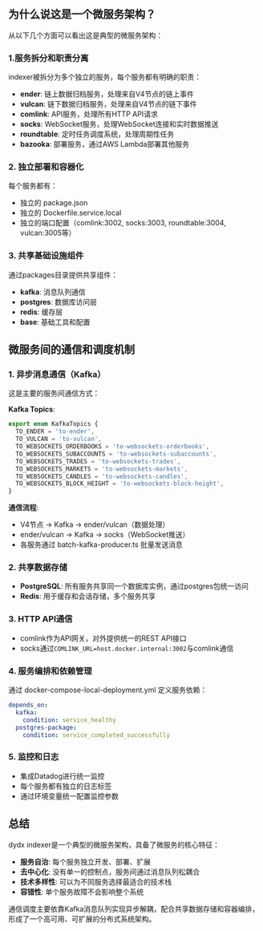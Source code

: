 ## 为什么说这是一个微服务架构？

从以下几个方面可以看出这是典型的微服务架构：

### 1.服务拆分和职责分离
indexer被拆分为多个独立的服务，每个服务都有明确的职责：
- **ender**: 链上数据归档服务，处理来自V4节点的链上事件
- **vulcan**: 链下数据归档服务，处理来自V4节点的链下事件  
- **comlink**: API服务，处理所有HTTP API请求
- **socks**: WebSocket服务，处理WebSocket连接和实时数据推送
- **roundtable**: 定时任务调度系统，处理周期性任务
- **bazooka**: 部署服务，通过AWS Lambda部署其他服务

### 2. **独立部署和容器化**
每个服务都有：
- 独立的 package.json 
- 独立的 Dockerfile.service.local
- 独立的端口配置（comlink:3002, socks:3003, roundtable:3004, vulcan:3005等）

### 3. **共享基础设施组件**
通过packages目录提供共享组件：
- **kafka**: 消息队列通信
- **postgres**: 数据库访问层
- **redis**: 缓存层
- **base**: 基础工具和配置

## 微服务间的通信和调度机制

### 1. **异步消息通信（Kafka）**
这是主要的服务间通信方式：

**Kafka Topics**:
```typescript
export enum KafkaTopics {
  TO_ENDER = 'to-ender',
  TO_VULCAN = 'to-vulcan', 
  TO_WEBSOCKETS_ORDERBOOKS = 'to-websockets-orderbooks',
  TO_WEBSOCKETS_SUBACCOUNTS = 'to-websockets-subaccounts',
  TO_WEBSOCKETS_TRADES = 'to-websockets-trades',
  TO_WEBSOCKETS_MARKETS = 'to-websockets-markets',
  TO_WEBSOCKETS_CANDLES = 'to-websockets-candles',
  TO_WEBSOCKETS_BLOCK_HEIGHT = 'to-websockets-block-height',
}
```

**通信流程**:
- V4节点 → Kafka → ender/vulcan（数据处理）
- ender/vulcan → Kafka → socks（WebSocket推送）
- 各服务通过 batch-kafka-producer.ts 批量发送消息

### 2. **共享数据存储**
- **PostgreSQL**: 所有服务共享同一个数据库实例，通过postgres包统一访问
- **Redis**: 用于缓存和会话存储，多个服务共享

### 3. **HTTP API通信**
- comlink作为API网关，对外提供统一的REST API接口
- socks通过`COMLINK_URL=host.docker.internal:3002`与comlink通信

### 4. **服务编排和依赖管理**
通过 docker-compose-local-deployment.yml 定义服务依赖：

```yaml
depends_on:
  kafka:
    condition: service_healthy
  postgres-package:
    condition: service_completed_successfully
```

### 5. **监控和日志**
- 集成Datadog进行统一监控
- 每个服务都有独立的日志标签
- 通过环境变量统一配置监控参数

## 总结

dydx indexer是一个典型的微服务架构，具备了微服务的核心特征：
- **服务自治**: 每个服务独立开发、部署、扩展
- **去中心化**: 没有单一的控制点，服务间通过消息队列松耦合
- **技术多样性**: 可以为不同服务选择最适合的技术栈
- **容错性**: 单个服务故障不会影响整个系统

通信调度主要依靠Kafka消息队列实现异步解耦，配合共享数据存储和容器编排，形成了一个高可用、可扩展的分布式系统架构。
        